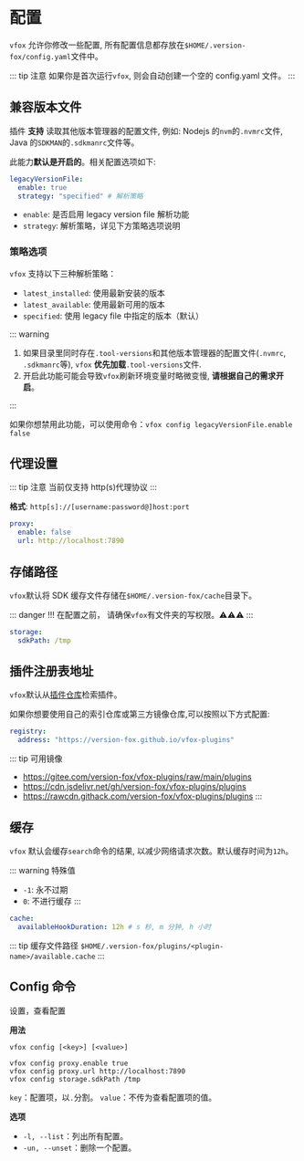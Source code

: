 # 配置

`vfox` 允许你修改一些配置, 所有配置信息都存放在`$HOME/.version-fox/config.yaml`文件中。

::: tip 注意
如果你是首次运行`vfox`, 则会自动创建一个空的 config.yaml 文件。
:::

## 兼容版本文件 <Badge type="tip" text=">= 0.4.0" vertical="middle" />

插件 **支持** 读取其他版本管理器的配置文件, 例如: Nodejs 的`nvm`的`.nvmrc`文件, Java 的`SDKMAN`的`.sdkmanrc`文件等。

此能力**默认是开启的**。相关配置选项如下:

```yaml
legacyVersionFile:
  enable: true
  strategy: "specified" # 解析策略
```

- `enable`: 是否启用 legacy version file 解析功能
- `strategy`: 解析策略，详见下方策略选项说明

### 策略选项

`vfox` 支持以下三种解析策略：

- `latest_installed`: 使用最新安装的版本
- `latest_available`: 使用最新可用的版本
- `specified`: 使用 legacy file 中指定的版本（默认）

::: warning

1. 如果目录里同时存在`.tool-versions`和其他版本管理器的配置文件(`.nvmrc`, `.sdkmanrc`等),
   `vfox` **优先加载**`.tool-versions`文件.
2. 开启此功能可能会导致`vfox`刷新环境变量时略微变慢, **请根据自己的需求开启**。

:::

如果你想禁用此功能，可以使用命令：`vfox config legacyVersionFile.enable false`

## 代理设置

::: tip 注意
当前仅支持 http(s)代理协议
:::

**格式**: `http[s]://[username:password@]host:port`

```yaml
proxy:
  enable: false
  url: http://localhost:7890
```

## 存储路径

`vfox`默认将 SDK 缓存文件存储在`$HOME/.version-fox/cache`目录下。

::: danger !!!
在配置之前， 请确保`vfox`有文件夹的写权限。⚠⚠⚠
:::

```yaml
storage:
  sdkPath: /tmp
```

## 插件注册表地址

`vfox`默认从[插件仓库](https://version-fox.github.io/vfox-plugins)检索插件。

如果你想要使用自己的索引仓库或第三方镜像仓库,可以按照以下方式配置:

```yaml
registry:
  address: "https://version-fox.github.io/vfox-plugins"
```

::: tip 可用镜像

- https://gitee.com/version-fox/vfox-plugins/raw/main/plugins
- https://cdn.jsdelivr.net/gh/version-fox/vfox-plugins/plugins
- https://rawcdn.githack.com/version-fox/vfox-plugins/plugins
  :::

## 缓存 <Badge type="tip" text=">= 0.5.0" vertical="middle" />

`vfox` 默认会缓存`search`命令的结果, 以减少网络请求次数。默认缓存时间为`12h`。

::: warning 特殊值

- `-1`: 永不过期
- `0`: 不进行缓存
  :::

```yaml
cache:
  availableHookDuration: 12h # s 秒, m 分钟, h 小时
```

::: tip 缓存文件路径
`$HOME/.version-fox/plugins/<plugin-name>/available.cache`
:::

## Config 命令 <Badge type="tip" text=">= 0.4.0" vertical="middle" />

设置，查看配置

**用法**

```shell
vfox config [<key>] [<value>]

vfox config proxy.enable true
vfox config proxy.url http://localhost:7890
vfox config storage.sdkPath /tmp
```

`key`：配置项，以`.`分割。
`value`：不传为查看配置项的值。

**选项**

- `-l, --list`：列出所有配置。
- `-un, --unset`：删除一个配置。

